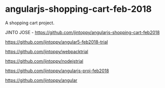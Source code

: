 # angularjs-shopping-cart-feb-2018
A shopping cart project.

JINTO JOSE - https://github.com/jintoppy/angularjs-shopping-cart-feb2018

https://github.com/jintoppy/angular5-feb2018-trial

https://github.com/jintoppy/webpacktrial

https://github.com/jintoppy/nodejstrial

https://github.com/jintoppy/angularjs-proj-feb2018

https://github.com/jintoppy/angular
